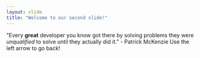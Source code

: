 ```yaml
---
layout: slide
title: "Welcome to our second slide!"
---
```

"Every **great** developer you know got there by solving problems they were *unqualified* to solve until they actually did it." - Patrick McKenzie
Use the left arrow to go back!
